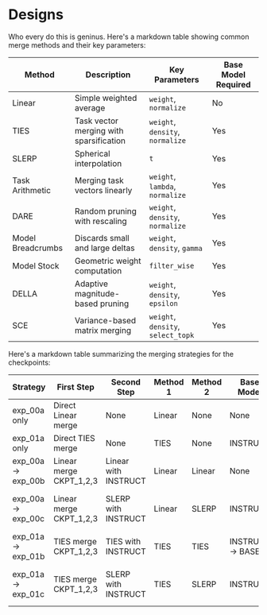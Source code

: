 # Designs

Who every do this is geninus.
Here's a markdown table showing common merge methods and their key parameters:

| Method | Description | Key Parameters | Base Model Required |
|--------|-------------|----------------|---------------------|
| Linear | Simple weighted average | `weight`, `normalize` | No |
| TIES | Task vector merging with sparsification | `weight`, `density`, `normalize` | Yes |
| SLERP | Spherical interpolation | `t` | Yes |
| Task Arithmetic | Merging task vectors linearly | `weight`, `lambda`, `normalize` | Yes |
| DARE | Random pruning with rescaling | `weight`, `density`, `normalize` | Yes |
| Model Breadcrumbs | Discards small and large deltas | `weight`, `density`, `gamma` | Yes |
| Model Stock | Geometric weight computation | `filter_wise` | Yes |
| DELLA | Adaptive magnitude-based pruning | `weight`, `density`, `epsilon` | Yes |
| SCE | Variance-based matrix merging | `weight`, `density`, `select_topk` | Yes |


Here's a markdown table summarizing the merging strategies for the checkpoints:

| Strategy | First Step | Second Step | Method 1 | Method 2 | Base Model | Note |
|----------|------------|-------------|----------|----------|------------|------|
| exp_00a only | Direct Linear merge | None | Linear | None | None | Simple baseline approach |
| exp_01a only | Direct TIES merge | None | TIES | None | INSTRUCT | Task vector approach |
| exp_00a → exp_00b | Linear merge CKPT_1,2,3 | Linear with INSTRUCT | Linear | Linear | None | Equal weights (normalized) for all models |
| exp_00a → exp_00c | Linear merge CKPT_1,2,3 | SLERP with INSTRUCT | Linear | SLERP | INSTRUCT | Uses attention/MLP gradients in SLERP |
| exp_01a → exp_01b | TIES merge CKPT_1,2,3 | TIES with INSTRUCT | TIES | TIES | INSTRUCT → BASE | Two-level base model approach |
| exp_01a → exp_01c | TIES merge CKPT_1,2,3 | SLERP with INSTRUCT | TIES | SLERP | INSTRUCT | Combines TIES and SLERP benefits |
